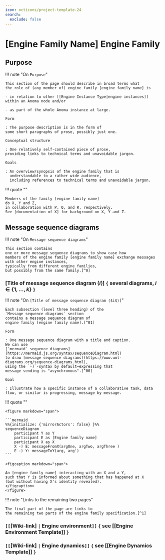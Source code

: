 ```yaml
---
icon: octicons/project-template-24
search:
  exclude: false
---
```


# [Engine Family Name] Engine Family

## Purpose

!!! note "On `Purpose`"

	This section of the page should describe in broad terms what
	the role of (any member of) engine family [engine family name] is

	- in relation to other [[Engine Instance Type|engine instances]] 
    within an Anoma node and/or

	- as part of the whole Anoma instance at large.

	Form

	: The purpose description is in the form of
    some short paragraphs of prose, possibly just one.

	Conceptual structure

	: One relatively self-contained piece of prose,
	providing links to technical terms and unavoidable jargon.

    Goals

    : An overview/synopsis of the engine family that is
      understandable to a rather wide audience,
      including references to technical terms and unavoidable jargon.

!!! quote ""

    Members of the family [engine family name] 
    do X, Y and Z,
    in collaboration with P, Q, and R, respectively.
    See [documentation of X] for background on X, Y and Z.

## Message sequence diagrams

!!! note "On `Message sequence diagrams`"

    This section contains
    one or more message sequence diagrams to show case how
	members of the engine family [engine family name] exchange messages
    with other engine instances,
	typically from different engine families,
    but possibly from the same family.[^0]

### [Title of message sequence diagram ⟨$i$⟩] `{` several diagrams, $i \in \{1,\dotsc, k\}$ `}`

!!! note "On `[Title of message sequence diagram ⟨$i$⟩]`"

    Each subsection (level three heading) of the
    `Message sequence diagrams` section
    contains a message sequence diagram of
    engine family [engine family name].[^01]

    Form

	: One message sequence diagram with a title and caption.
    We can use
    [`mermaid` sequence diagrams](https://mermaid.js.org/syntax/sequenceDiagram.html)
    to draw [message sequence diagrams](https://www.uml-diagrams.org/sequence-diagrams.html),
    using the `-)`-syntax by default—expressing that
    message sending is "asynchronous".[^00]

    Goal
    
    : Illustrate how a specific instance of a collaborative task, data flow, or similar is progressing, message by message.

!!! quote ""

    <figure markdown="span">

    ```mermaid
    %%{initialize: {'mirrorActors': false} }%%
    sequenceDiagram
        participant Y as Y
        participant E as [Engine family name]
        participant X as X
        X -) E: messageFromX(argOne, argTwo, argThree )
        E -) Y: messageToY(arg, arg')
    ```
    
    <figcaption markdown="span">

    An [engine family name] interacting with an X and a Y,
    such that Y is informed about something that has happened at X
    (but without having X's identity revealed).
    </figcaption>
    </figure>

!!! note "Links to the remaining two pages"

    The final part of the page are links to
    the remaining two parts of the engine family specification.[^1]

### `[[`[Wiki-link] `|` Engine environment`]]` `{` see [[Engine Environment Template]] `}`

### `[[`[Wiki-link] `|` Engine dynamics`]]` `{` see [[Engine Dynamics Template]] `}`


<!-- footnotes -->

[^0]: The general idea is that
	each message sequence diagram in the engine family page describes
	a pattern for test cases of any implementation.

[^01]: The subsection headings allow
    to reference each of the diagrams if there are several ones.

[^00]:
    For more on how sequence diagrams naturally arise in actor-like systems,
    consider exploring systems in the
	[stateright explorer](https://www.stateright.rs/seeking-consensus.html#stateright-explorer).

[^000]: The goal is similar to that of
      [ᴜᴍʟ use case diagrams](https://www.uml-diagrams.org/use-case-diagrams.html).


[^1]: Snippets do not work with syntax highlighting, yet.
    That is why—for the time being—we
    only provide links to the next two template pages
    (which ideally would just be included here).
